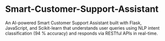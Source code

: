 # Smart-Customer-Support-Assistant
An AI-powered Smart Customer Support Assistant built with Flask, JavaScript, and Scikit-learn that understands user queries using NLP intent classification (94 % accuracy) and responds via RESTful APIs in real-time.
